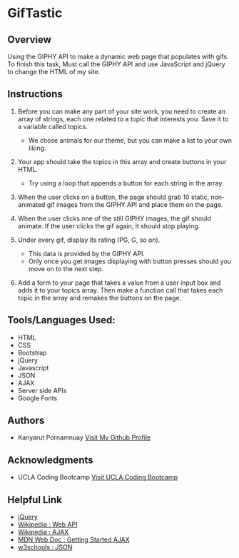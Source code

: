 # GifTastic

<h2 style ="border-bottom:1px;">Overview</h2>
  Using the GIPHY API to make a dynamic web page that populates with gifs. To finish this task, Must call the GIPHY API and   use JavaScript and jQuery to change the HTML of my site.

<h2 style ="border-bottom:1px;">Instructions</h2>

1. Before you can make any part of your site work, you need to create an array of strings, each one related to a topic that interests you. Save it to a variable called topics.

   -  We chose animals for our theme, but you can make a list to your own liking.


2. Your app should take the topics in this array and create buttons in your HTML.

   - Try using a loop that appends a button for each string in the array.

3. When the user clicks on a button, the page should grab 10 static, non-animated gif images from the GIPHY API and place      them on the page.

4. When the user clicks one of the still GIPHY images, the gif should animate. If the user clicks the gif again, it should 
   stop playing.

5. Under every gif, display its rating (PG, G, so on).

   - This data is provided by the GIPHY API.
   - Only once you get images displaying with button presses should you move on to the next step.

6. Add a form to your page that takes a value from a user input box and adds it to your topics array. Then make a function 
   call that takes each topic in the array and remakes the buttons on the page.


<h2 style ="border-bottom:1px;">Tools/Languages Used:</h2>

<ul>
  <li>HTML</li>
  <li>CSS</li>
  <li>Bootstrap</li>
  <li>jQuery</li>
  <li>Javascript</li>
  <li>JSON</li>
  <li>AJAX</li>
  <li>Server side APIs</li>
  <li>Google Fonts</li>
</ul>

<h2 style ="border-bottom:1px;">Authors</h2>
<ul>
  <li>Kanyarut Pornamnuay   <a target="_blank" rel="nofollow" href="https://github.com/benbaba2525">Visit My Github Profile</a></li>
</ul>

<h2 style ="border-bottom:1px;">Acknowledgments</h2>
<ul>
  <li>UCLA Coding Bootcamp   <a target="_blank" rel="nofollow" href="https://bootcamp.uclaextension.edu/coding/">Visit UCLA Coding Bootcamp</a></li>
</ul>

<h2 style ="border-bottom:1px;">Helpful Link</h2>

<ul>
  <li><a target="_blank" rel="nofollow" href="https://api.jquery.com/">jQuery</a></li>
  <li><a target="_blank" rel="nofollow" href="https://en.wikipedia.org/wiki/Web_API">Wikipedia : Web API</a></li>
  <li><a target="_blank" rel="nofollow" href="https://en.wikipedia.org/wiki/Ajax_(programming)">Wikipedia : AJAX</a></li>
   <li><a target="_blank" rel="nofollow" href="https://developer.mozilla.org/en-US/docs/Web/Guide/AJAX/Getting_Started">MDN Web Doc : Getting Started AJAX</a></li>
  <li><a target="_blank" rel="nofollow" href="https://www.w3schools.com/js/js_json_intro.asp">w3schools : JSON</a></li>
</ul>
